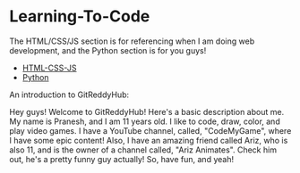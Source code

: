 # Learning-To-Code
The HTML/CSS/JS section is for referencing when I am doing web development, and the Python section is for you guys!

 * [HTML-CSS-JS](./HTML-CSS-JS)
 * [Python](./Python)

An introduction to GitReddyHub:

Hey guys! Welcome to GitReddyHub! Here's a basic description about me. My name is Pranesh, and I am 11 years old. I like to code, draw, color, and play video games. I have a YouTube channel, called, "CodeMyGame", where I have some epic content! Also, I have an amazing friend called Ariz, who is also 11, and is the owner of a channel called, "Ariz Animates". Check him out, he's a pretty funny guy actually! So, have fun, and yeah!

